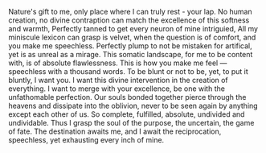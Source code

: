 Nature's gift to me, only place where I can truly rest - your lap. No human creation, no divine contraption can match the excellence of this softness and warmth, Perfectly tanned to get every neuron of mine intriguied, All my miniscule lexicon can grasp is velvet, when the question is of comfort, and you make me speechless. Perfectly plump to not be mistaken for artifical, yet is as unreal as a mirage. This somatic landscape, for me to be content with, is of absolute flawlessness. This is how you make me feel — speechless with a thousand words. To be blunt or not to be, yet, to put it bluntly, I want you. I want this divine intervention in the creation of everything. I want to merge with your excellence, be one with the unfathomable perfection. Our souls bonded together pierce through the heavens and dissipate into the oblivion, never to be seen again by anything except each other of us. So complete, fulfilled, absolute, undivided and undividable. Thus I grasp the soul of the purpose, the uncertain, the game of fate. The destination awaits me, and I await the reciprocation, speechless, yet exhausting every inch of mine.
